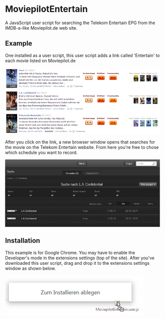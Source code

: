 MoviepilotEntertain
===================

A JavaScript user script for searching the Telekom Entertain EPG from the IMDB-a-like Moviepilot.de web site.

Example
-------

One installed as a user script, this user script adds a link called 'Entertain' to each movie listed on Moviepilot.de

![Moviepilot web site](res/moviepilot.png?raw=true "Moviepilot web site")

After you click on the link, a new browser window opens that searches for the movie on the Telekom Entertain website. From here you're free to chose which schedule you want to record.

![Telekom Entertain web site](res/entertain.png?raw=true "Telekom Entertain web site")

Installation
------------

This example is for Google Chrome. You may have to enable the Developer's mode in the extensions settings (top of the site). After you've downloaded this user script, drag and drop it to the extensions settings window as shown below.

![Installation in Chrome](res/install.png?raw=true "Installation in Chrome")

